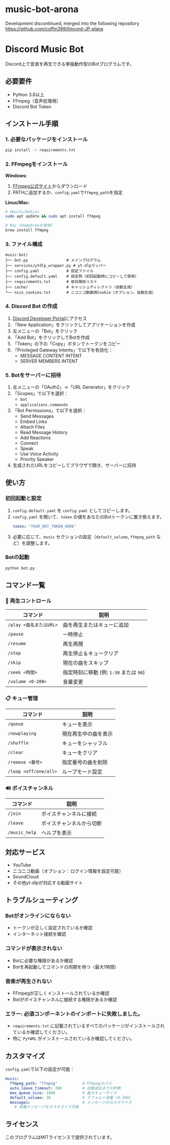 # music-bot-arona
Development discontinued, merged into the following repository
https://github.com/coffin399/llmcord-JP-plana

# Discord Music Bot

Discord上で音楽を再生できる単独動作型のBotプログラムです。

## 必要要件

- Python 3.8以上
- FFmpeg（音声処理用）
- Discord Bot Token

## インストール手順

### 1. 必要なパッケージをインストール

```bash
pip install -r requirements.txt
```

### 2. FFmpegをインストール

**Windows:**
1. [FFmpeg公式サイト](https://ffmpeg.org/download.html)からダウンロード
2. PATHに追加するか、`config.yaml`で`ffmpeg_path`を指定

**Linux/Mac:**
```bash
# Ubuntu/Debian
sudo apt update && sudo apt install ffmpeg

# Mac (Homebrewを使用)
brew install ffmpeg
```

### 3. ファイル構成

```
music-bot/
├── bot.py                 # メインプログラム
├── services/ytdlp_wrapper.py # yt-dlpラッパー
├── config.yaml            # 設定ファイル
├── config.default.yaml    # 設定例（初回起動時にコピーして使用）
├── requirements.txt       # 依存関係リスト
├── cache/                 # キャッシュディレクトリ（自動生成）
└── nico_cookies.txt       # ニコニコ動画用Cookie（オプション、自動生成）
```

### 4. Discord Bot の作成

1. [Discord Developer Portal](https://discord.com/developers/applications)にアクセス
2. 「New Application」をクリックしてアプリケーションを作成
3. 左メニューの「Bot」をクリック
4. 「Add Bot」をクリックしてBotを作成
5. 「Token」の下の「Copy」ボタンでトークンをコピー
6. 「Privileged Gateway Intents」で以下を有効化：
   - MESSAGE CONTENT INTENT
   - SERVER MEMBERS INTENT

### 5. Botをサーバーに招待

1. 左メニューの「OAuth2」→「URL Generator」をクリック
2. 「Scopes」で以下を選択：
   - `bot`
   - `applications.commands`
3. 「Bot Permissions」で以下を選択：
   - Send Messages
   - Embed Links
   - Attach Files
   - Read Message History
   - Add Reactions
   - Connect
   - Speak
   - Use Voice Activity
   - Priority Speaker
4. 生成されたURLをコピーしてブラウザで開き、サーバーに招待

## 使い方

### 初回起動と設定

1. `config.default.yaml` を `config.yaml` としてコピーします。
2. `config.yaml` を開いて、`token` の値をあなたのBotトークンに置き換えます。
   ```yaml
   token: "YOUR_BOT_TOKEN_HERE"
   ```
3. 必要に応じて、`music` セクションの設定（`default_volume`, `ffmpeg_path` など）を調整します。

### Botの起動

```bash
python bot.py
```

## コマンド一覧

### 🎵 再生コントロール

| コマンド | 説明 |
|---------|------|
| `/play <曲名またはURL>` | 曲を再生またはキューに追加 |
| `/pause` | 一時停止 |
| `/resume` | 再生再開 |
| `/stop` | 再生停止＆キュークリア |
| `/skip` | 現在の曲をスキップ |
| `/seek <時間>` | 指定時刻に移動 (例: `1:30` または `90`) |
| `/volume <0-200>` | 音量変更 |

### 📋 キュー管理

| コマンド | 説明 |
|---------|------|
| `/queue` | キューを表示 |
| `/nowplaying` | 現在再生中の曲を表示 |
| `/shuffle` | キューをシャッフル |
| `/clear` | キューをクリア |
| `/remove <番号>` | 指定番号の曲を削除 |
| `/loop <off/one/all>` | ループモード設定 |

### 🔊 ボイスチャンネル

| コマンド | 説明 |
|---------|------|
| `/join` | ボイスチャンネルに接続 |
| `/leave` | ボイスチャンネルから切断 |
| `/music_help` | ヘルプを表示 |

## 対応サービス

- YouTube
- ニコニコ動画（オプション：ログイン情報を設定可能）
- SoundCloud
- その他yt-dlpが対応する動画サイト

## トラブルシューティング

### Botがオンラインにならない
- トークンが正しく設定されているか確認
- インターネット接続を確認

### コマンドが表示されない
- Botに必要な権限があるか確認
- Botを再起動してコマンドの同期を待つ（最大1時間）

### 音楽が再生されない
- FFmpegが正しくインストールされているか確認
- Botがボイスチャンネルに接続する権限があるか確認

### エラー: 必須コンポーネントのインポートに失敗しました。
- `requirements.txt` に記載されているすべてのパッケージがインストールされているか確認してください。
- 特に `PyYAML` がインストールされているか確認してください。

## カスタマイズ

`config.yaml`で以下の設定が可能：

```yaml
music:
  ffmpeg_path: "ffmpeg"           # FFmpegのパス
  auto_leave_timeout: 300         # 自動退出までの秒数
  max_queue_size: 1000            # 最大キューサイズ
  default_volume: 20              # デフォルト音量 (0-200)
  messages:                       # メッセージのカスタマイズ
    # 各種メッセージをカスタマイズ可能
```

## ライセンス

このプログラムはMITライセンスで提供されています。
